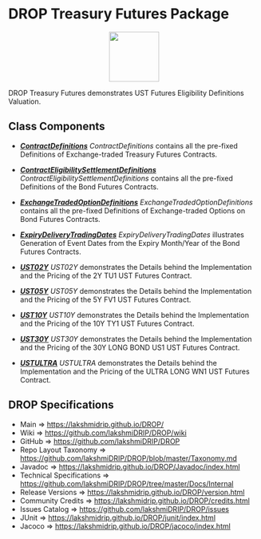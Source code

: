 # DROP Treasury Futures Package

<p align="center"><img src="https://github.com/lakshmiDRIP/DROP/blob/master/DRIP_Logo.gif?raw=true" width="100"></p>

DROP Treasury Futures demonstrates UST Futures Eligibility Definitions Valuation.


## Class Components

 * [***ContractDefinitions***](https://github.com/lakshmiDRIP/DROP/tree/master/src/main/java/org/drip/treasuryfutures/simplex/ContractDefinitions.java)
 <i>ContractDefinitions</i> contains all the pre-fixed Definitions of Exchange-traded Treasury Futures Contracts.

 * [***ContractEligibilitySettlementDefinitions***](https://github.com/lakshmiDRIP/DROP/tree/master/src/main/java/org/drip/treasuryfutures/simplex/ContractEligibilitySettlementDefinitions.java)
 <i>ContractEligibilitySettlementDefinitions</i> contains all the pre-fixed Definitions of the Bond Futures Contracts.

 * [***ExchangeTradedOptionDefinitions***](https://github.com/lakshmiDRIP/DROP/tree/master/src/main/java/org/drip/treasuryfutures/simplex/ExchangeTradedOptionDefinitions.java)
 <i>ExchangeTradedOptionDefinitions</i> contains all the pre-fixed Definitions of Exchange-traded Options on Bond Futures Contracts.

 * [***ExpiryDeliveryTradingDates***](https://github.com/lakshmiDRIP/DROP/tree/master/src/main/java/org/drip/treasuryfutures/simplex/ExpiryDeliveryTradingDates.java)
 <i>ExpiryDeliveryTradingDates</i> illustrates Generation of Event Dates from the Expiry Month/Year of the Bond Futures Contracts.

 * [***UST02Y***](https://github.com/lakshmiDRIP/DROP/tree/master/src/main/java/org/drip/treasuryfutures/simplex/UST02Y.java)
 <i>UST02Y</i> demonstrates the Details behind the Implementation and the Pricing of the 2Y TU1 UST Futures Contract.

 * [***UST05Y***](https://github.com/lakshmiDRIP/DROP/tree/master/src/main/java/org/drip/treasuryfutures/simplex/UST05Y.java)
 <i>UST05Y</i> demonstrates the Details behind the Implementation and the Pricing of the 5Y FV1 UST Futures Contract.

 * [***UST10Y***](https://github.com/lakshmiDRIP/DROP/tree/master/src/main/java/org/drip/treasuryfutures/simplex/UST10Y.java)
 <i>UST10Y</i> demonstrates the Details behind the Implementation and the Pricing of the 10Y TY1 UST Futures Contract.

 * [***UST30Y***](https://github.com/lakshmiDRIP/DROP/tree/master/src/main/java/org/drip/treasuryfutures/simplex/UST30Y.java)
 <i>UST30Y</i> demonstrates the Details behind the Implementation and the Pricing of the 30Y LONG BOND US1 UST Futures Contract.

 * [***USTULTRA***](https://github.com/lakshmiDRIP/DROP/tree/master/src/main/java/org/drip/treasuryfutures/simplex/USTULTRA.java)
 <i>USTULTRA</i> demonstrates the Details behind the Implementation and the Pricing of the ULTRA LONG WN1 UST Futures Contract.


## DROP Specifications

 * Main                     => https://lakshmidrip.github.io/DROP/
 * Wiki                     => https://github.com/lakshmiDRIP/DROP/wiki
 * GitHub                   => https://github.com/lakshmiDRIP/DROP
 * Repo Layout Taxonomy     => https://github.com/lakshmiDRIP/DROP/blob/master/Taxonomy.md
 * Javadoc                  => https://lakshmidrip.github.io/DROP/Javadoc/index.html
 * Technical Specifications => https://github.com/lakshmiDRIP/DROP/tree/master/Docs/Internal
 * Release Versions         => https://lakshmidrip.github.io/DROP/version.html
 * Community Credits        => https://lakshmidrip.github.io/DROP/credits.html
 * Issues Catalog           => https://github.com/lakshmiDRIP/DROP/issues
 * JUnit                    => https://lakshmidrip.github.io/DROP/junit/index.html
 * Jacoco                   => https://lakshmidrip.github.io/DROP/jacoco/index.html

